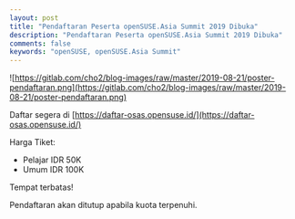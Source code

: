 ```yaml
---
layout: post
title: "Pendaftaran Peserta openSUSE.Asia Summit 2019 Dibuka"
description: "Pendaftaran Peserta openSUSE.Asia Summit 2019 Dibuka"
comments: false
keywords: "openSUSE, openSUSE.Asia Summit"
---
```


![https://gitlab.com/cho2/blog-images/raw/master/2019-08-21/poster-pendaftaran.png](https://gitlab.com/cho2/blog-images/raw/master/2019-08-21/poster-pendaftaran.png)

Daftar segera di [https://daftar-osas.opensuse.id/](https://daftar-osas.opensuse.id/) 

Harga Tiket:
- Pelajar IDR 50K
- Umum IDR 100K

Tempat terbatas! 

Pendaftaran akan ditutup apabila kuota terpenuhi.